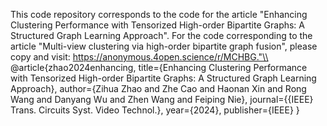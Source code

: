 This code repository corresponds to the code for the article "Enhancing Clustering Performance with Tensorized High-order Bipartite Graphs: A Structured Graph Learning Approach". For the code corresponding to the article "Multi-view clustering via high-order bipartite graph fusion", please copy and visit: https://anonymous.4open.science/r/MCHBG."\\
@article{zhao2024enhancing,
  title={Enhancing Clustering Performance with Tensorized High-order Bipartite Graphs: A Structured Graph Learning Approach},
  author={Zihua Zhao and Zhe Cao and Haonan Xin and Rong Wang and Danyang Wu and Zhen Wang and Feiping Nie},
  journal={{IEEE} Trans. Circuits Syst. Video Technol.},
  year={2024},
  publisher={IEEE}
}
